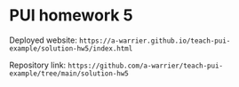 # PUI homework 5

Deployed website: `https://a-warrier.github.io/teach-pui-example/solution-hw5/index.html`

Repository link: `https://github.com/a-warrier/teach-pui-example/tree/main/solution-hw5`
